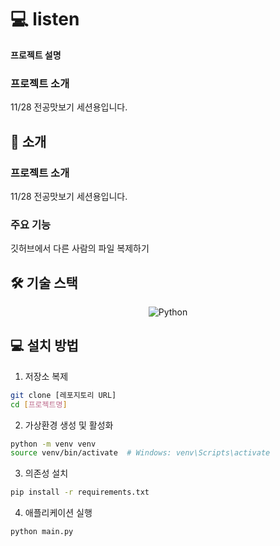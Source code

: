 # 💻 listen
**프로젝트 설명**
### 프로젝트 소개
11/28 전공맛보기 세션용입니다.

## 🚀 소개

### 프로젝트 소개
11/28 전공맛보기 세션용입니다.

### 주요 기능
깃허브에서 다른 사람의 파일 복제하기

## 🛠️ 기술 스택
<div align="center">
    <img src="https://img.shields.io/badge/Python-3776AB?style=for-the-badge&logo=python&logoColor=white" alt="Python">
</div>



## 💻 설치 방법
1. 저장소 복제
```bash
git clone [레포지토리 URL]
cd [프로젝트명]
```

2. 가상환경 생성 및 활성화
```bash
python -m venv venv
source venv/bin/activate  # Windows: venv\Scripts\activate
```

3. 의존성 설치
```bash
pip install -r requirements.txt
```

4. 애플리케이션 실행
```bash
python main.py
```

